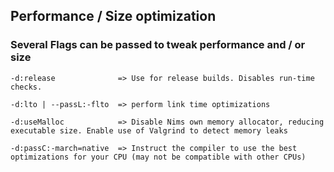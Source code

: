 ## Performance / Size optimization

### Several Flags can be passed to tweak performance and / or size

  ```
  -d:release              => Use for release builds. Disables run-time checks.

  -d:lto | --passL:-flto  => perform link time optimizations

  -d:useMalloc            => Disable Nims own memory allocator, reducing executable size. Enable use of Valgrind to detect memory leaks

  -d:passC:-march=native  => Instruct the compiler to use the best optimizations for your CPU (may not be compatible with other CPUs)
  ```